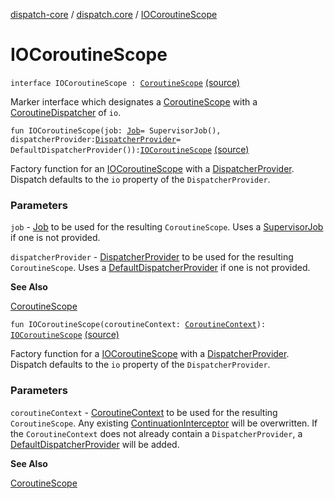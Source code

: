 [dispatch-core](../index.md) / [dispatch.core](index.md) / [IOCoroutineScope](./-i-o-coroutine-scope.md)

# IOCoroutineScope

`interface IOCoroutineScope : `[`CoroutineScope`](https://kotlin.github.io/kotlinx.coroutines/kotlinx-coroutines-core/kotlinx.coroutines/-coroutine-scope/index.html) [(source)](https://github.com/RBusarow/Dispatch/tree/master/dispatch-core/src/main/java/dispatch/core/CoroutineScopes.kt#L31)

Marker interface which designates a [CoroutineScope](https://kotlin.github.io/kotlinx.coroutines/kotlinx-coroutines-core/kotlinx.coroutines/-coroutine-scope/index.html) with a [CoroutineDispatcher](https://kotlin.github.io/kotlinx.coroutines/kotlinx-coroutines-core/kotlinx.coroutines/-coroutine-dispatcher/index.html) of `io`.

`fun IOCoroutineScope(job: `[`Job`](https://kotlin.github.io/kotlinx.coroutines/kotlinx-coroutines-core/kotlinx.coroutines/-job/index.html)` = SupervisorJob(), dispatcherProvider: `[`DispatcherProvider`](-dispatcher-provider/index.md)` = DefaultDispatcherProvider()): `[`IOCoroutineScope`](./-i-o-coroutine-scope.md) [(source)](https://github.com/RBusarow/Dispatch/tree/master/dispatch-core/src/main/java/dispatch/core/CoroutineScopes.kt#L89)

Factory function for an [IOCoroutineScope](./-i-o-coroutine-scope.md) with a [DispatcherProvider](-dispatcher-provider/index.md).
Dispatch defaults to the `io` property of the `DispatcherProvider`.

### Parameters

`job` - [Job](https://kotlin.github.io/kotlinx.coroutines/kotlinx-coroutines-core/kotlinx.coroutines/-job/index.html) to be used for the resulting `CoroutineScope`.  Uses a [SupervisorJob](https://kotlin.github.io/kotlinx.coroutines/kotlinx-coroutines-core/kotlinx.coroutines/-supervisor-job.html) if one is not provided.

`dispatcherProvider` - [DispatcherProvider](-dispatcher-provider/index.md) to be used for the resulting `CoroutineScope`.  Uses a [DefaultDispatcherProvider](-default-dispatcher-provider/index.md) if one is not provided.

**See Also**

[CoroutineScope](https://kotlin.github.io/kotlinx.coroutines/kotlinx-coroutines-core/kotlinx.coroutines/-coroutine-scope/index.html)

`fun IOCoroutineScope(coroutineContext: `[`CoroutineContext`](https://kotlinlang.org/api/latest/jvm/stdlib/kotlin.coroutines/-coroutine-context/index.html)`): `[`IOCoroutineScope`](./-i-o-coroutine-scope.md) [(source)](https://github.com/RBusarow/Dispatch/tree/master/dispatch-core/src/main/java/dispatch/core/CoroutineScopes.kt#L106)

Factory function for a [IOCoroutineScope](./-i-o-coroutine-scope.md) with a [DispatcherProvider](-dispatcher-provider/index.md).
Dispatch defaults to the `io` property of the `DispatcherProvider`.

### Parameters

`coroutineContext` - [CoroutineContext](https://kotlinlang.org/api/latest/jvm/stdlib/kotlin.coroutines/-coroutine-context/index.html) to be used for the resulting `CoroutineScope`.
Any existing [ContinuationInterceptor](https://kotlinlang.org/api/latest/jvm/stdlib/kotlin.coroutines/-continuation-interceptor/index.html) will be overwritten.
If the `CoroutineContext` does not already contain a `DispatcherProvider`, a [DefaultDispatcherProvider](-default-dispatcher-provider/index.md) will be added.

**See Also**

[CoroutineScope](https://kotlin.github.io/kotlinx.coroutines/kotlinx-coroutines-core/kotlinx.coroutines/-coroutine-scope/index.html)

